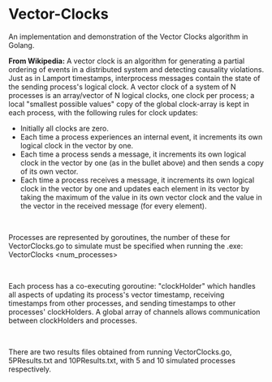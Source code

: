 # Vector-Clocks

An implementation and demonstration of the Vector Clocks algorithm in Golang.

<b>From Wikipedia:</b> A vector clock is an algorithm for generating a partial ordering of events in a distributed system and detecting causality violations. Just as in Lamport timestamps, interprocess messages contain the state of the sending process's logical clock. A vector clock of a system of N processes is an array/vector of N logical clocks, one clock per process; a local "smallest possible values" copy of the global clock-array is kept in each process, with the following rules for clock updates:

<ul>
  <li>Initially all clocks are zero.</li>
<li>Each time a process experiences an internal event, it increments its own logical clock in the vector by one.</li>
<li>Each time a process sends a message, it increments its own logical clock in the vector by one (as in the bullet above) and then sends a copy of its own vector.</li>
<li>Each time a process receives a message, it increments its own logical clock in the vector by one and updates each element in its vector by taking the maximum of the value in its own vector clock and the value in the vector in the received message (for every element).</li>
</ul>

<br>

Processes are represented by goroutines, the number of these for VectorClocks.go to simulate must be specified when running the .exe: VectorClocks <num_processes>

<br>

Each process has a co-executing goroutine: "clockHolder" which handles all aspects of updating its process's vector timestamp, receiving timestamps from other processes, and sending timestamps to other processes' clockHolders. A global array of channels allows communication between clockHolders and processes.

<br>

There are two results files obtained from running VectorClocks.go, 5PResults.txt and 10PResults.txt, with 5 and 10 simulated processes respectively.
